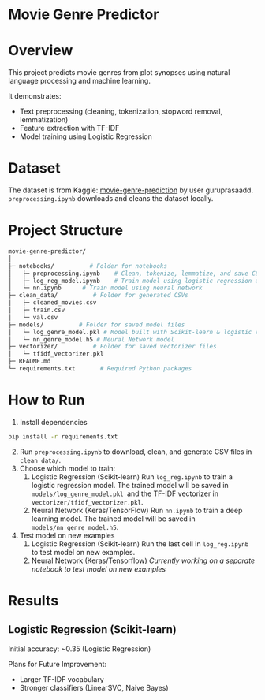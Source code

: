 # Movie Genre Predictor 

# Overview

This project predicts movie genres from plot synopses using natural language processing and machine learning. 

It demonstrates: 
* Text preprocessing (cleaning, tokenization, stopword removal, lemmatization) 
* Feature extraction with TF-IDF
* Model training using Logistic Regression 

# Dataset

The dataset is from Kaggle: [movie-genre-prediction](https://www.kaggle.com/datasets/guru001/movie-genre-prediction) by user guruprasaadd.  
`preprocessing.ipynb` downloads and cleans the dataset locally.

# Project Structure 
```bash
movie-genre-predictor/
│
├─ notebooks/          # Folder for notebooks
│   ├─ preprocessing.ipynb    # Clean, tokenize, lemmatize, and save CSVs
│   ├─ log_reg_model.ipynb    # Train model using logistic regression and Scikit-learn library
│   └─ nn.ipynb      # Train model using neural network 
├─ clean_data/          # Folder for generated CSVs
│   ├─ cleaned_movies.csv
│   ├─ train.csv
│   └─ val.csv
├─ models/          # Folder for saved model files
│   └─ log_genre_model.pkl # Model built with Scikit-learn & logistic regression 
│   └─ nn_genre_model.h5 # Neural Network model
├─ vectorizer/          # Folder for saved vectorizer files
│   └─ tfidf_vectorizer.pkl
├─ README.md
└─ requirements.txt       # Required Python packages
``` 

# How to Run 

1. Install dependencies 
```bash
pip install -r requirements.txt
```
2. Run `preprocessing.ipynb` to download, clean, and generate CSV files in `clean_data/`. 
3. Choose which model to train: 
    1. Logistic Regression (Scikit-learn)
        Run `log_reg.ipynb` to train a logistic regression model. The trained model will be saved in `models/log_genre_model.pkl `and the TF-IDF vectorizer in `vectorizer/tfidf_vectorizer.pkl`.
    2. Neural Network (Keras/TensorFlow)
        Run `nn.ipynb` to train a deep learning model. The trained model will be saved in `models/nn_genre_model.h5`. 
4. Test model on new examples
    1. Logistic Regression (Scikit-learn)
        Run the last cell in `log_reg.ipynb` to test model on new examples. 
    2. Neural Network (Keras/Tensorflow)
        *Currently working on a separate notebook to test model on new examples*

# Results

## Logistic Regression (Scikit-learn)
Initial accuracy: ~0.35 (Logistic Regression)

Plans for Future Improvement:  
* Larger TF-IDF vocabulary
* Stronger classifiers (LinearSVC, Naive Bayes) 